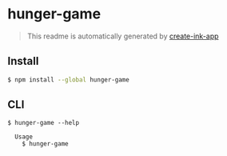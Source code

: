 # hunger-game

> This readme is automatically generated by [create-ink-app](https://github.com/vadimdemedes/create-ink-app)

## Install

```bash
$ npm install --global hunger-game
```

## CLI

```
$ hunger-game --help

  Usage
    $ hunger-game
```
